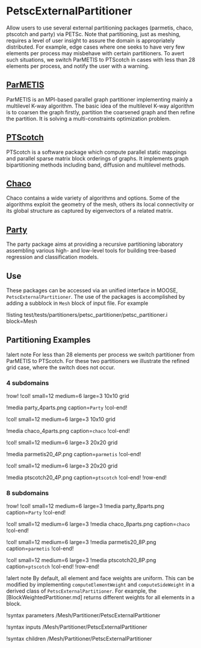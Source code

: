 # PetscExternalPartitioner

Allow users to use several external partitioning packages (parmetis, chaco, ptscotch and party) via PETSc.
Note that partitioning, just as meshing, requires a level of user insight to assure the domain is appropriately distributed. For example, edge cases where one seeks to have very few elements per process
may misbehave with certain partitioners. To avert such situations, we switch ParMETIS to PTScotch in cases with less than 28 elements per process, and notify the user with a warning.

## [ParMETIS](http://glaros.dtc.umn.edu/gkhome/metis/parmetis/overview)

ParMETIS is an MPI-based parallel graph partitioner implementing mainly a multilevel K-way algorithm.  The basic idea
of the multilevel K-way algorithm is to coarsen the graph firstly, partition the coarsened graph and then refine the partition.
It is solving a multi-constraints optimization problem.

## [PTScotch](https://www.labri.fr/perso/pelegrin/scotch/)

PTScotch is a software package  which compute parallel static mappings and parallel sparse matrix block orderings of graphs. It implements graph bipartitioning methods including band, diffusion and multilevel methods.

## [Chaco](https://www3.cs.stonybrook.edu/~algorith/implement/chaco/implement.shtml)

Chaco contains a wide variety of algorithms and options. Some of the algorithms exploit the geometry of the mesh, others its local connectivity or its global structure as captured by eigenvectors of a related matrix.

## [Party](https://cran.r-project.org/web/packages/party/vignettes/party.pdf)

The party package aims at providing a recursive partitioning laboratory assembling various high- and low-level tools for building tree-based regression and classification models.

## Use

These packages can be accessed via an unified interface in MOOSE, `PetscExternalPartitioner`. The use of the packages is accomplished by adding a subblock in `Mesh` block of input file.  For example

!listing test/tests/partitioners/petsc_partitioner/petsc_partitioner.i block=Mesh

## Partitioning Examples

!alert note
For less than 28 elements per process we switch partitioner from ParMETIS to PTScotch. For these two partitioners we illustrate the refined grid case, where the switch does not occur.

### 4 subdomains

!row!
!col! small=12 medium=6 large=3
10x10 grid

!media party_4parts.png caption=`Party`
!col-end!

!col! small=12 medium=6 large=3
10x10 grid

!media chaco_4parts.png caption=`chaco`
!col-end!

!col! small=12 medium=6 large=3
20x20 grid

!media parmetis20_4P.png caption=`parmetis`
!col-end!

!col! small=12 medium=6 large=3
20x20 grid

!media ptscotch20_4P.png caption=`ptscotch`
!col-end!
!row-end!


### 8 subdomains

!row!
!col! small=12 medium=6 large=3
!media party_8parts.png caption=`Party`
!col-end!

!col! small=12 medium=6 large=3
!media chaco_8parts.png caption=`chaco`
!col-end!

!col! small=12 medium=6 large=3
!media parmetis20_8P.png caption=`parmetis`
!col-end!

!col! small=12 medium=6 large=3
!media ptscotch20_8P.png caption=`ptscotch`
!col-end!
!row-end!


!alert note
By default, all element and face weights are uniform. This can be modified by implementing `computeElementWeight`
and `computeSideWeight` in a derived class of `PetscExternalPartitioner`. For example, the [BlockWeightedPartitioner.md]
returns different weights for all elements in a block.

!syntax parameters /Mesh/Partitioner/PetscExternalPartitioner

!syntax inputs /Mesh/Partitioner/PetscExternalPartitioner

!syntax children /Mesh/Partitioner/PetscExternalPartitioner
